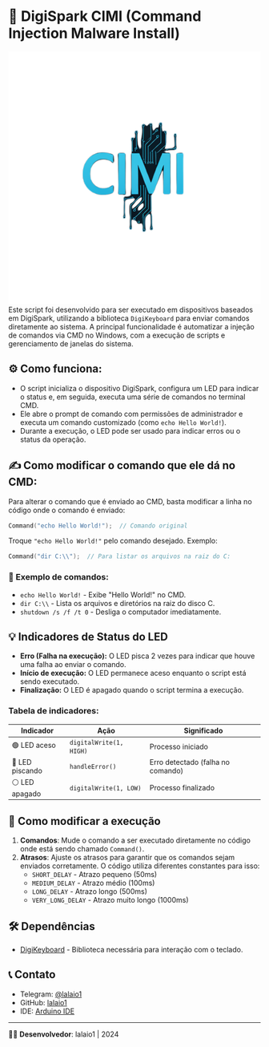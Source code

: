 # 🚀 DigiSpark CIMI (Command Injection Malware Install)
![1](LOGO.png)
Este script foi desenvolvido para ser executado em dispositivos baseados em DigiSpark, utilizando a biblioteca `DigiKeyboard` para enviar comandos diretamente ao sistema. A principal funcionalidade é automatizar a injeção de comandos via CMD no Windows, com a execução de scripts e gerenciamento de janelas do sistema.

## ⚙️ Como funciona:

- O script inicializa o dispositivo DigiSpark, configura um LED para indicar o status e, em seguida, executa uma série de comandos no terminal CMD.
- Ele abre o prompt de comando com permissões de administrador e executa um comando customizado (como `echo Hello World!`).
- Durante a execução, o LED pode ser usado para indicar erros ou o status da operação.

## ✍️ Como modificar o comando que ele dá no CMD:

Para alterar o comando que é enviado ao CMD, basta modificar a linha no código onde o comando é enviado:
```cpp
Command("echo Hello World!");  // Comando original
```
Troque `"echo Hello World!"` pelo comando desejado. Exemplo:
```cpp
Command("dir C:\\");  // Para listar os arquivos na raiz do C:
```

### 🔧 Exemplo de comandos:
- `echo Hello World!` - Exibe "Hello World!" no CMD.
- `dir C:\\` - Lista os arquivos e diretórios na raiz do disco C.
- `shutdown /s /f /t 0` - Desliga o computador imediatamente.

## 💡 Indicadores de Status do LED

- **Erro (Falha na execução):** O LED pisca 2 vezes para indicar que houve uma falha ao enviar o comando.
- **Início de execução:** O LED permanece aceso enquanto o script está sendo executado.
- **Finalização:** O LED é apagado quando o script termina a execução.

### Tabela de indicadores:

| Indicador     | Ação                                       | Significado                  |
| ------------- | ------------------------------------------ | ---------------------------- |
| 🟢 LED aceso  | `digitalWrite(1, HIGH)`                    | Processo iniciado            |
| 🔴 LED piscando | `handleError()`                            | Erro detectado (falha no comando) |
| ⚪ LED apagado | `digitalWrite(1, LOW)`                     | Processo finalizado          |

## 🔄 Como modificar a execução

1. **Comandos**: Mude o comando a ser executado diretamente no código onde está sendo chamado `Command()`.
2. **Atrasos**: Ajuste os atrasos para garantir que os comandos sejam enviados corretamente. O código utiliza diferentes constantes para isso:
   - `SHORT_DELAY` - Atrazo pequeno (50ms)
   - `MEDIUM_DELAY` - Atrazo médio (100ms)
   - `LONG_DELAY` - Atrazo longo (500ms)
   - `VERY_LONG_DELAY` - Atrazo muito longo (1000ms)

## 🛠️ Dependências

- [DigiKeyboard](https://github.com/micronucleus/digispark) - Biblioteca necessária para interação com o teclado.

## 📞 Contato

- Telegram: [@lalaio1](https://t.me/lalaio1)
- GitHub: [lalaio1](https://github.com/lalaio1)
- IDE: [Arduino IDE](https://docs.arduino.cc/software/ide/)

---

👨‍💻 **Desenvolvedor**: lalaio1 | 2024
```
